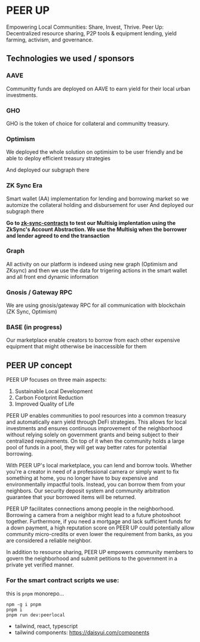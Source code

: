 # PEER UP
Empowering Local Communities: Share, Invest, Thrive. Peer Up: Decentralized resource sharing, P2P tools & equipment lending, yield farming, activism, and governance.

## Technologies we used / sponsors

### AAVE
Communitty funds are deployed on AAVE to earn yield for their local urban investments.

### GHO
GHO is the token of choice for collateral and communitty treasury. 

### Optimism
We deployed the whole solution on optimisim to be user friendly and be able to deploy efficient treasury strategies

And deployed our subgraph there

### ZK Sync Era
Smart wallet (AA) implementation for lending and borrowing market so we automize the collateral holding and disbursement for user 
And deployed our subgraph there

**Go to [zk-sync-contracts](peerlocal-zksync-contracts/readme.md) to test our Multisig implentation using the ZkSync's Account Abstraction. We use the Multisig when the borrower and lender agreed to end the transaction**

### Graph
All activity on our platform is indexed using new graph (Optimism and ZKsync) and then we use the data for trigering actions in the smart wallet and  all front end dynamic information

### Gnosis / Gateway RPC
We are using gnosis/gateway RPC for all communication with blockchain (ZK Sync, Optimism)  

### BASE (in progress)
Our marketplace enable creators to borrow from each other expensive equipment that might otherwise be inaccessible for them

## PEER UP concept 
PEER UP focuses on three main aspects:

1. Sustainable Local Development
2. Carbon Footprint Reduction
3. Improved Quality of Life

PEER UP enables communities to pool resources into a common treasury and automatically earn yield through DeFi strategies. This allows for local investments and ensures continuous improvement of the neighborhood without relying solely on government grants and being subject to their centralized requirements. On top of it when the community holds a large pool of funds in a pool, they will get way better rates for potential borrowing. 

With PEER UP's local marketplace, you can lend and borrow tools. Whether you're a creator in need of a professional camera or simply want to fix something at home, you no longer have to buy expensive and environmentally impactful tools. Instead, you can borrow them from your neighbors. Our security deposit system and community arbitration guarantee that your borrowed items will be returned.

PEER UP facilitates connections among people in the neighborhood. Borrowing a camera from a neighbor might lead to a future photoshoot together. Furthermore, if you need a mortgage and lack sufficient funds for a down payment, a high reputation score on PEER UP could potentially allow community micro-credits or even lower the requirement from banks, as you are considered a reliable neighbor.

In addition to resource sharing, PEER UP empowers community members to govern the neighborhood and submit petitions to the government in a private yet verified manner.






### For the smart contract scripts we use: 

this is `pnpm` monorepo...

```shell
npm -g i pnpm 
pnpm i
pnpm run dev:peerlocal
```


- tailwind, react, typescript
- tailwind components: https://daisyui.com/components
